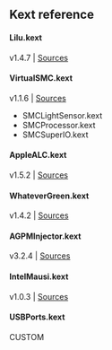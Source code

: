 ## Kext reference


#### Lilu.kext

v1.4.7 |
[Sources](https://github.com/acidanthera/Lilu)


#### VirtualSMC.kext

v1.1.6 |
[Sources](https://github.com/acidanthera/VirtualSMC)

- SMCLightSensor.kext
- SMCProcessor.kext
- SMCSuperIO.kext

#### AppleALC.kext

v1.5.2 |
[Sources](https://github.com/acidanthera/AppleALC)

#### WhateverGreen.kext

v1.4.2 |
[Sources](https://github.com/acidanthera/WhateverGreen)

#### AGPMInjector.kext

v3.2.4 |
[Sources](https://github.com/Pavo-IM/AGPMInjector)


#### IntelMausi.kext

v1.0.3 |
[Sources](https://github.com/acidanthera/IntelMausi)

#### USBPorts.kext

CUSTOM

